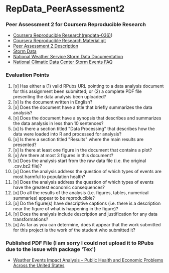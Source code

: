 RepData_PeerAssessment2
=====

### Peer Assessment 2 for Coursera Reproducible Research 

* [Coursera Reproducible Research(repdata-036)](https://class.coursera.org/repdata-036))
* [Coursera Reproducible Research Material git](https://github.com/rdpeng/courses/tree/master/05_ReproducibleResearch)
* [Peer Assessment 2 Description](https://class.coursera.org/repdata-036/human_grading/view/courses/975149/assessments/4/submissions)
* [Storm Data](https://d396qusza40orc.cloudfront.net/repdata%2Fdata%2FStormData.csv.bz2)
* [National Weather Service Storm Data Documentation](https://d396qusza40orc.cloudfront.net/repdata%2Fpeer2_doc%2Fpd01016005curr.pdf)
* [National Climatic Data Center Storm Events FAQ](https://d396qusza40orc.cloudfront.net/repdata%2Fpeer2_doc%2FNCDC%20Storm%20Events-FAQ%20Page.pdf)

### Evaluation Points

1. [x] Has either a (1) valid RPubs URL pointing to a data analysis document for this assignment been submitted; or (2) a complete PDF file presenting the data analysis been uploaded?
2. [x] Is the document written in English?
3. [x] Does the document have a title that briefly summarizes the data analysis?
4. [x] Does the document have a synopsis that describes and summarizes the data analysis in less than 10 sentences?
5. [x] Is there a section titled "Data Processing" that describes how the data were loaded into R and processed for analysis?
6. [x] Is there a section titled "Results" where the main results are presented?
7. [x] Is there at least one figure in the document that contains a plot?
8. [x] Are there at most 3 figures in this document?
9. [x] Does the analysis start from the raw data file (i.e. the original .csv.bz2 file)?
10. [x] Does the analysis address the question of which types of events are most harmful to population health?
11. [x] Does the analysis address the question of which types of events have the greatest economic consequences?
12. [x] Do all the results of the analysis (i.e. figures, tables, numerical summaries) appear to be reproducible?
13. [x] Do the figure(s) have descriptive captions (i.e. there is a description near the figure of what is happening in the figure)?
14. [x] Does the analysis include description and justification for any data transformations?
15. [x] As far as you can determine, does it appear that the work submitted for this project is the work of the student who submitted it?

### Published PDF File (I am sorry I could not upload it to RPubs due to the issue with package 'Tex')

* [Weather Events Impact Analysis – Public Health and Economic Problems Across the United States](https://github.com/aarunibhugul/Reproducible-Research-Project-2/blob/master/PA-2.pdf)
